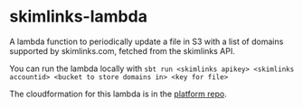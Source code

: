# skimlinks-lambda

A lambda function to periodically update a file in S3 with a list of domains supported by skimlinks.com, fetched from the skimlinks API.

You can run the lambda locally with `sbt run <skimlinks apikey> <skimlinks accountid> <bucket to store domains in> <key for file>`

The cloudformation for this lambda is in the [platform repo](https://github.com/guardian/platform).